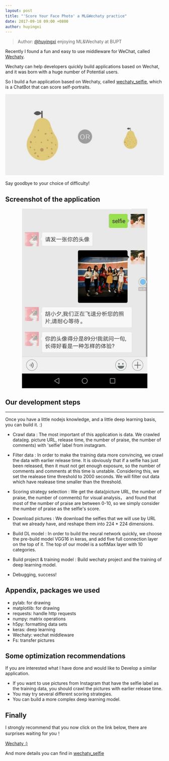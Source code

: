 ```yaml
---
layout: post
title: "'Score Your Face Photo' a ML&Wechaty practice"
date: 2017-09-18 09:00 +0800
author: huyingxi
---
```


> Author: [@huyingxi](https://github.com/huyingxi/wechaty_selfie) enjoying ML&Wechaty at BUPT

Recently I found a fun and easy to use middleware for WeChat, called [Wechaty](https://github.com/Chatie/wechaty).

Wechaty can help developers quickly build applications based on Wechat, and it was born with a huge number of Potential users. 

So I build a fun application based on Wechaty, called [wechaty_selfie](https://github.com/huyingxi/wechaty_selfie), which is a ChatBot that can score self-portraits.



<div align=center>
<img src=/download/2017/wechaty_selfie_pear.jpg width='700px' />
</div>

Say goodbye to your choice of difficulty!

<!--more-->

## Screenshot of the application
<div align=center>
<img src=/download/2017/wechaty_selfie_demo_screenshoot.jpg width="400px" />
</div>

## Our development steps
-----
Once you have a little nodejs knowledge, and a little deep learning basis, you can build it. :)

* Crawl data : The most important of this application is data. We crawled data(eg. picture URL, release time, the number of praise, the number of comments)  with 'selfie' label from instagram. 


* Filter data : In order to make the training data more convincing, we crawl the data with earlier release time. It is obviously that if a selfie has just been released, then it must not get enough exposure, so the number of comments and comments at this time is unstable. Considering this, we set the realease time threshold to 2000 seconds. We will filter out data which have realease time smaller than the threshold.

* Scoring strategy selection : We get the data(picture URL, the number of praise, the number of comments) for visual analysis， and found that most of the number of praise are between 0-10, so we simply consider the number of praise as the selfie's score.


* Download  pictures : We download the selfies that we will use by URL that we already have, and reshape them into 224 * 224 dimensions.


* Build DL model : In order to build the neural network quickly, we choose the pre-build model VGG16 in keras, and add five full connection layer on the top of it. The top of our model is a softMax layer with 10 categories.


* Build project & training model : Build wechaty project and the training of deep learning model.


* Debugging, success!




## Appendix, packages we used

* pylab: for drawing
* matplotlib: for drawing
* requests: handle http requests
* numpy: matrix operations
* h5py: formatting data sets
* keras: deep learning
* Wechaty: wechat middleware
* Fs: transfer pictures


## Some optimization recommendations
If you are interested what I have done and would like to Develop a similar application.
* If you want to use pictures from Instagram that have the selfie label as the training data, you should crawl the pictures with earlier release time.
* You may try several different scoring strategies.
* You can build a more complex deep learning model.


## Finally
I strongly recommend that you now click on the link below, there are surprises waiting for you！

[Wechaty :)](https://github.com/Chatie/wechaty)


And more details you can find in [wechaty_selfie](https://github.com/huyingxi/wechaty_selfie)
